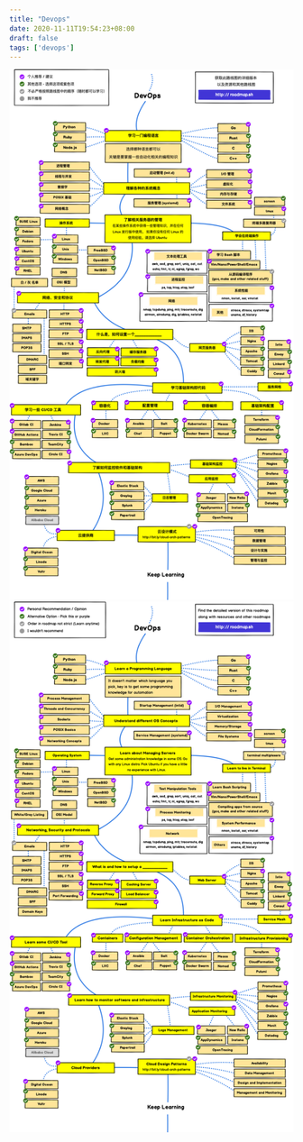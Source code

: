 ```yaml
---
title: "Devops"
date: 2020-11-11T19:54:23+08:00
draft: false
tags: ['devops']
---
```


![devops](/images/devops-map.png)
![devops](/images/devops_en.png)
